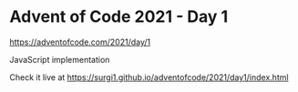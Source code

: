 # Advent of Code 2021 - Day 1

https://adventofcode.com/2021/day/1

JavaScript implementation

Check it live at https://surgi1.github.io/adventofcode/2021/day1/index.html